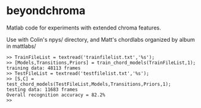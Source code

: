 beyondchroma
============

Matlab code for experiments with extended chroma features.

Use with Colin's npys/ directory, and Matt's chordlabs organized by album in mattlabs/

    >> TrainFileList = textread('trainfilelist.txt','%s');
    >> [Models,Transitions,Priors] = train_chord_models(TrainFileList,1);
    training data: 48113 frames
    >> TestFileList = textread('testfilelist.txt','%s');
    >> [S,C] = test_chord_models(TestFileList,Models,Transitions,Priors,1);
    testing data: 11683 frames
    Overall recognition accuracy = 82.2%
    >>


